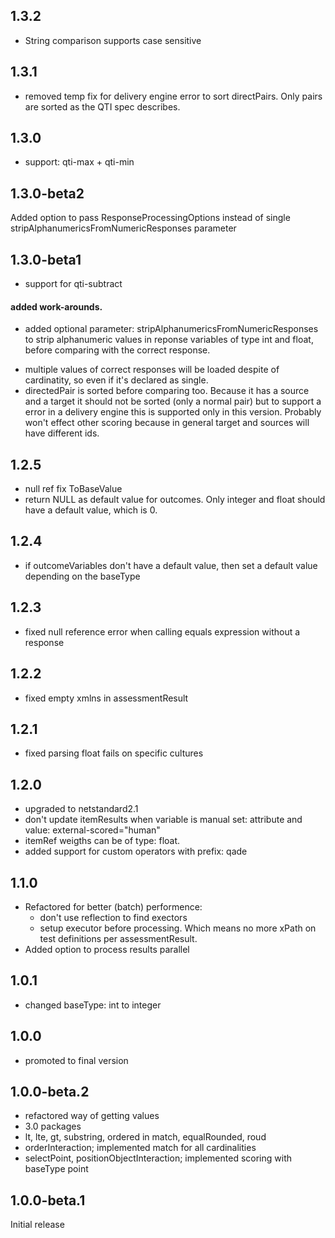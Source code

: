 ## 1.3.2

- String comparison supports case sensitive

## 1.3.1

- removed temp fix for delivery engine error to sort directPairs. Only pairs are sorted as the QTI spec describes.

## 1.3.0

- support: qti-max + qti-min

## 1.3.0-beta2

Added option to pass ResponseProcessingOptions instead of single stripAlphanumericsFromNumericResponses parameter

## 1.3.0-beta1

- support for qti-subtract

#### added work-arounds.

- added optional parameter: stripAlphanumericsFromNumericResponses to strip alphanumeric values in reponse variables of type int and float, before comparing with the correct response.

* multiple values of correct responses will be loaded despite of cardinatity, so even if it's declared as single.
* directedPair is sorted before comparing too. Because it has a source and a target it should not be sorted (only a normal pair) but to support a error in a delivery engine this is supported only in this version. Probably won't effect other scoring because in general target and sources will have different ids.

## 1.2.5

- null ref fix ToBaseValue
- return NULL as default value for outcomes. Only integer and float should have a default value, which is 0.

## 1.2.4

- if outcomeVariables don't have a default value, then set a default value depending on the baseType

## 1.2.3

- fixed null reference error when calling equals expression without a response

## 1.2.2

- fixed empty xmlns in assessmentResult

## 1.2.1

- fixed parsing float fails on specific cultures

## 1.2.0

- upgraded to netstandard2.1
- don't update itemResults when variable is manual set: attribute and value: external-scored="human"
- itemRef weigths can be of type: float.
- added support for custom operators with prefix: qade

## 1.1.0

- Refactored for better (batch) performence:
  - don't use reflection to find exectors
  - setup executor before processing. Which means no more xPath on test definitions per assessmentResult.
- Added option to process results parallel

## 1.0.1

- changed baseType: int to integer

## 1.0.0

- promoted to final version

## 1.0.0-beta.2

- refactored way of getting values
- 3.0 packages
- lt, lte, gt, substring, ordered in match, equalRounded, roud
- orderInteraction; implemented match for all cardinalities
- selectPoint, positionObjectInteraction; implemented scoring with baseType point

## 1.0.0-beta.1

Initial release
